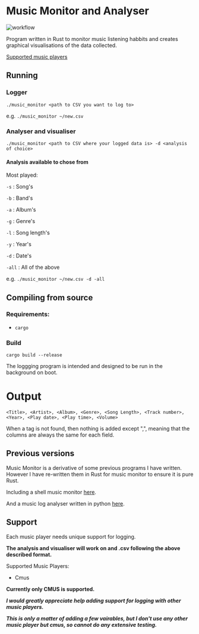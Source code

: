 # Music Monitor and Analyser


![workflow](https://github.com/benarmstead/music_monitor/actions/workflows/rust.yml/badge.svg)

Program written in Rust to monitor music listening habbits and creates graphical visualisations of the data collected.

[Supported music players](#support-id)


## Running

### Logger

`./music_monitor <path to CSV you want to log to>`

e.g. `./music_monitor ~/new.csv`

### Analyser and visualiser

`./music_monitor <path to CSV where your logged data is> -d <analysis of choice>`

#### Analysis available to chose from

Most played:

`-s` : Song's

`-b` : Band's

`-a` : Album's

`-g` : Genre's

`-l` : Song length's

`-y` : Year's

`-d` : Date's

`-all` : All of the above

e.g. `./music_monitor ~/new.csv -d -all`

## Compiling from source

### Requirements:

- `cargo`

### Build

`cargo build --release`

The loggging program is intended and designed to be run in the background on boot.

# Output
`<Title>, <Artist>, <Album>, <Genre>, <Song Length>, <Track number>,	<Year>,	<Play date>, <Play time>, <Volume>`

When a tag is not found, then nothing is added except ",", meaning that the columns are always the same for each field.


## Previous versions

Music Monitor is a derivative of some previous programs I have written. However I have re-written them in Rust for music monitor to ensure it is pure Rust.

Including a shell music monitor [here](https://github.com/benarmstead/music_monitor).

And a music log analyser written in python [here](https://github.com/benarmstead/music-grapher).

## <a name="support-id">Support</a>

Each music player needs unique support for logging.

**The analysis and visualiser will work on and .csv following the above described format.**

Supported Music Players:
- Cmus

**Currently only CMUS is supported.**

***I would greatly appreciate help adding support for logging with other music players.***

***This is only a matter of adding a few vairables, but I don't use any other music player but cmus, so cannot do any extensive testing.***
